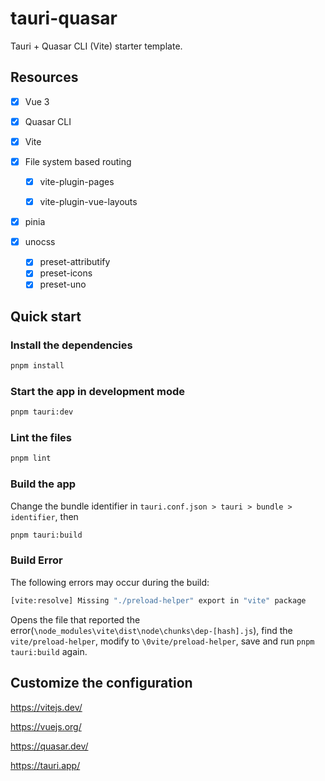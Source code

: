 

#  tauri-quasar

Tauri  + Quasar CLI (Vite) starter template.

## Resources

- [x] Vue 3
- [x] Quasar CLI
- [x] Vite
- [x] File system based routing

  - [x] vite-plugin-pages

  - [x] vite-plugin-vue-layouts
- [x]  pinia
- [x] unocss
  - [x]  preset-attributify
  - [x]  preset-icons
  - [x]  preset-uno

## Quick start

### Install the dependencies

```bash
pnpm install
```

### Start the app in development mode

```bash
pnpm tauri:dev
```

### Lint the files

```bash
pnpm lint
```

### Build the app

Change the bundle identifier in `tauri.conf.json > tauri > bundle > identifier`, then

```bash
pnpm tauri:build
```

### Build Error

The following errors may occur during the build: 

```bash
[vite:resolve] Missing "./preload-helper" export in "vite" package
```

Opens the file that reported the error(`\node_modules\vite\dist\node\chunks\dep-[hash].js`), find the `vite/preload-helper`, modify to `\0vite/preload-helper`, save and run `pnpm tauri:build` again.

## Customize the configuration

https://vitejs.dev/

https://vuejs.org/

https://quasar.dev/

https://tauri.app/
